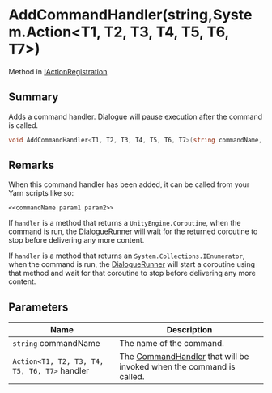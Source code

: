 # AddCommandHandler(string,System.Action\<T1, T2, T3, T4, T5, T6, T7>)

Method in [IActionRegistration](./)

## Summary

Adds a command handler. Dialogue will pause execution after the command is called.

```csharp
void AddCommandHandler<T1, T2, T3, T4, T5, T6, T7>(string commandName, System.Action<T1, T2, T3, T4, T5, T6, T7> handler);
```

## Remarks

When this command handler has been added, it can be called from your Yarn scripts like so:

```
<<commandName param1 param2>>
```

If `handler` is a method that returns a `UnityEngine.Coroutine`, when the command is run, the [DialogueRunner](../yarn.unity.dialoguerunner/) will wait for the returned coroutine to stop before delivering any more content.

If `handler` is a method that returns an `System.Collections.IEnumerator`, when the command is run, the [DialogueRunner](../yarn.unity.dialoguerunner/) will start a coroutine using that method and wait for that coroutine to stop before delivering any more content.

## Parameters

| Name                                         | Description                                                                                              |
| -------------------------------------------- | -------------------------------------------------------------------------------------------------------- |
| `string` commandName                         | The name of the command.                                                                                 |
| `Action<T1, T2, T3, T4, T5, T6, T7>` handler | The [CommandHandler](../../yarn/yarn.commandhandler.md) that will be invoked when the command is called. |
